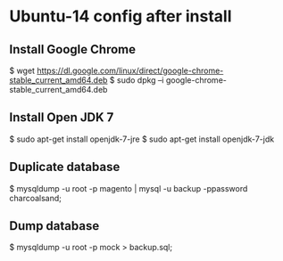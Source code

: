 # Ubuntu-14 config after install

## Install Google Chrome
  $ wget https://dl.google.com/linux/direct/google-chrome-stable_current_amd64.deb
  $ sudo dpkg –i google-chrome-stable_current_amd64.deb

## Install Open JDK 7
  $ sudo apt-get install openjdk-7-jre 
  $ sudo apt-get install openjdk-7-jdk

## Duplicate database
  $ mysqldump -u root -p magento | mysql -u backup -ppassword charcoalsand;

## Dump database
  $ mysqldump -u root -p mock > backup.sql;

